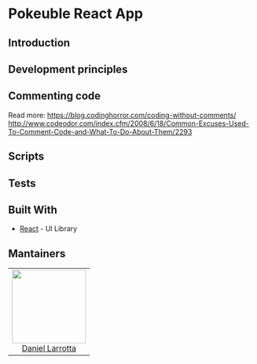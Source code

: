 # Pokeuble React App

## Introduction

## Development principles


## Commenting code


Read more: https://blog.codinghorror.com/coding-without-comments/ http://www.codeodor.com/index.cfm/2008/6/18/Common-Excuses-Used-To-Comment-Code-and-What-To-Do-About-Them/2293

## Scripts

## Tests

## Built With
-   [React](https://reactjs.org/docs/hello-world.html) - UI Library

## Mantainers

<table>
    <tbody>
        <tr>
            <td align="center">
                <a href="https://github.com/larrotta69">
                    <img width="150" height="150" src="https://github.com/larrotta69.png?size=150">
                    </br>
                    Daniel Larrotta
                </a>
            </td>
        </tr>
    <tbody>
</table>
